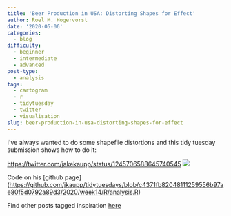 ```yaml
---
title: 'Beer Production in USA: Distorting Shapes for Effect'
author: Roel M. Hogervorst
date: '2020-05-06'
categories:
  - blog
difficulty:
  - beginner
  - intermediate
  - advanced
post-type:
  - analysis
tags:
  - cartogram
  - r
  - tidytuesday
  - twitter
  - visualisation
slug: beer-production-in-usa-distorting-shapes-for-effect
---
```


I've always wanted to do some shapefile distortions and this tidy tuesday submission
shows how to do it:

<https://twitter.com/jakekaupp/status/1245706588645740545>
![](/2020-05-06-beer-production-in-usa-distorting-shapes-for-effect/index_files/beer.jpg)


Code on his [github page] (https://github.com/jkaupp/tidytuesdays/blob/c4371fb82048111259556b97ae80f5d0792a89d3/2020/week14/R/analysis.R)

<!--
I found [this here]

image preview 

what was so inspiring -->

Find other posts tagged inspiration [here](https://notes.rmhogervorst.nl/categories/inspiration/)
